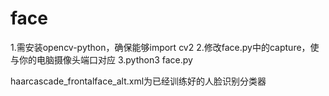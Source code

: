# face
1.需安装opencv-python，确保能够import cv2
2.修改face.py中的capture，使与你的电脑摄像头端口对应
3.python3 face.py

haarcascade_frontalface_alt.xml为已经训练好的人脸识别分类器

